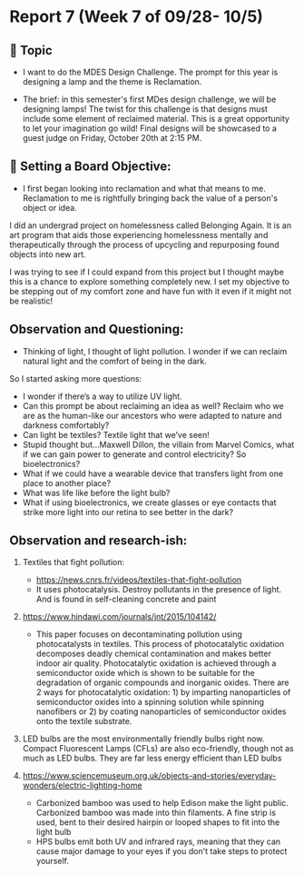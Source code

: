 # Report 7 (Week 7 of 09/28- 10/5)


## 💭 Topic

- I want to do the MDES Design Challenge. The prompt for this year is designing a lamp and the theme is Reclamation.

- The brief: in this semester's first MDes design challenge, we will be designing lamps! The twist for this challenge is that designs must include some element of reclaimed material. This is a great opportunity to let your imagination go wild! Final designs will be showcased to a guest judge on Friday, October 20th at 2:15 PM. 


## 🔎 Setting a Board Objective:
- I first began looking into reclamation and what that means to me. Reclamation to me is rightfully bringing back the value of a person's object or idea.

I did an undergrad project on homelessness called Belonging Again. It is an art program that aids those experiencing homelessness mentally and therapeutically through the process of upcycling and repurposing found objects into new art.

I was trying to see if I could expand from this project but I thought maybe this is a chance to explore something completely new. I set my objective to be stepping out of my comfort zone and have fun with it even if it might not be realistic!


## Observation and Questioning:
- Thinking of light, I thought of light pollution. I wonder if we can reclaim natural light and the comfort of being in the dark.

So I started asking more questions:
- I wonder if there’s a way to utilize UV light.
- Can this prompt be about reclaiming an idea as well? Reclaim who we are as the human-like our ancestors who were adapted to nature and darkness comfortably? 
- Can light be textiles? Textile light that we’ve seen!
- Stupid thought but…Maxwell Dillon, the villain from Marvel Comics, what if we can gain power to generate and control electricity? So bioelectronics?
- What if we could have a wearable device that transfers light from one place to another place?
- What was life like before the light bulb?
- What if using bioelectronics, we create glasses or eye contacts that strike more light into our retina to see better in the dark?


## Observation and research-ish:
1. Textiles that fight pollution: 
    - https://news.cnrs.fr/videos/textiles-that-fight-pollution
    - It uses photocatalysis. Destroy pollutants in the presence of light. And is found in self-cleaning concrete and paint
      
2. https://www.hindawi.com/journals/jnt/2015/104142/
    - This paper focuses on decontaminating pollution using photocatalysts in textiles. This process of photocatalytic oxidation decomposes deadly chemical contamination and makes better indoor air quality. Photocatalytic oxidation is achieved through a semiconductor oxide which is shown to be suitable for the degradation of organic compounds and inorganic oxides. There are 2 ways for photocatalytic oxidation: 1) by imparting nanoparticles of semiconductor oxides into a spinning solution while spinning nanofibers or 2) by coating nanoparticles of semiconductor oxides onto the textile substrate.

 3. LED bulbs are the most environmentally friendly bulbs right now. Compact Fluorescent Lamps (CFLs) are also eco-friendly, though not as much as LED bulbs. They are far less energy efficient than LED bulbs

4.  https://www.sciencemuseum.org.uk/objects-and-stories/everyday-wonders/electric-lighting-home
    - Carbonized bamboo was used to help Edison make the light public. Carbonized bamboo was made into thin filaments. A fine strip is used, bent to their desired hairpin or looped shapes to fit into the light bulb
    - HPS bulbs emit both UV and infrared rays, meaning that they can cause major damage to your eyes if you don't take steps to protect yourself.

